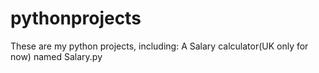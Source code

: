 # pythonprojects
These are my python projects, including:
A Salary calculator(UK only for now) named Salary.py
